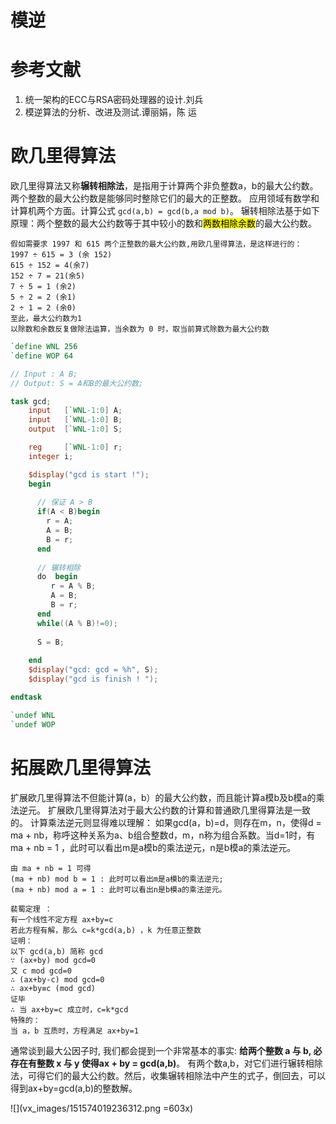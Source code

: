 # 模逆

# 参考文献
1. 统一架构的ECC与RSA密码处理器的设计.刘兵
2. 模逆算法的分析、改进及测试.谭丽娟，陈 运

# 欧几里得算法
欧几里得算法又称**辗转相除法**，是指用于计算两个非负整数a，b的最大公约数。两个整数的最大公约数是能够同时整除它们的最大的正整数。
应用领域有数学和计算机两个方面。计算公式 `gcd(a,b) = gcd(b,a mod b)`。
辗转相除法基于如下原理：两个整数的最大公约数等于其中较小的数和<mark>两数相除余数</mark>的最大公约数。 

> 
    假如需要求 1997 和 615 两个正整数的最大公约数,用欧几里得算法，是这样进行的：
    1997 ÷ 615 = 3 (余 152)
    615 ÷ 152 = 4(余7)
    152 ÷ 7 = 21(余5)
    7 ÷ 5 = 1 (余2)
    5 ÷ 2 = 2 (余1)
    2 ÷ 1 = 2 (余0)
    至此，最大公约数为1
    以除数和余数反复做除法运算，当余数为 0 时，取当前算式除数为最大公约数
    
``` verilog
`define WNL 256
`define WOP 64

// Input : A B;
// Output: S = A和B的最大公约数;

task gcd;
    input   [`WNL-1:0] A;
    input   [`WNL-1:0] B;
    output  [`WNL-1:0] S;

    reg     [`WNL-1:0] r;
    integer i;

    $display("gcd is start !");
    begin
      
      // 保证 A > B
      if(A < B)begin
        r = A;
        A = B;
        B = r;
      end
      
      // 辗转相除
      do  begin
         r = A % B;
         A = B;
         B = r;
      end
      while((A % B)!=0);
      
      S = B;   
      
    end
    $display("gcd: gcd = %h", S);
    $display("gcd is finish ! ");

endtask

`undef WNL
`undef WOP

```

# 拓展欧几里得算法
扩展欧几里得算法不但能计算(a，b）的最大公约数，而且能计算a模b及b模a的乘法逆元。
扩展欧几里得算法对于最大公约数的计算和普通欧几里得算法是一致的。
计算乘法逆元则显得难以理解：
如果gcd(a，b)=d，则存在m，n，使得d = ma + nb，称呼这种关系为a、b组合整数d，m，n称为组合系数。当d=1时，有 ma + nb = 1 ，此时可以看出m是a模b的乘法逆元，n是b模a的乘法逆元。
> 
    由 ma + nb = 1 可得
    (ma + nb) mod b = 1 : 此时可以看出m是a模b的乘法逆元;
    (ma + nb) mod a = 1 : 此时可以看出n是b模a的乘法逆元。
    
>
    裴蜀定理 ：
    有一个线性不定方程 ax+by=c
    若此方程有解，那么 c=k*gcd(a,b) ，k 为任意正整数
    证明：
    以下 gcd(a,b) 简称 gcd
    ∵ (ax+by) mod gcd=0
    又 c mod gcd=0
    ∴ (ax+by-c) mod gcd=0
    ∴ ax+by≡c (mod gcd)
    证毕
    ∴ 当 ax+by=c 成立时，c=k*gcd
    特殊的：
    当 a，b 互质时，方程满足 ax+by=1


通常谈到最大公因子时, 我们都会提到一个非常基本的事实: **给两个整数 a 与 b, 必存在有整数 x 与 y 使得ax + by = gcd(a,b)**。
有两个数a,b，对它们进行辗转相除法，可得它们的最大公约数。然后，收集辗转相除法中产生的式子，倒回去，可以得到ax+by=gcd(a,b)的整数解。




![](vx_images/151574019236312.png =603x)



